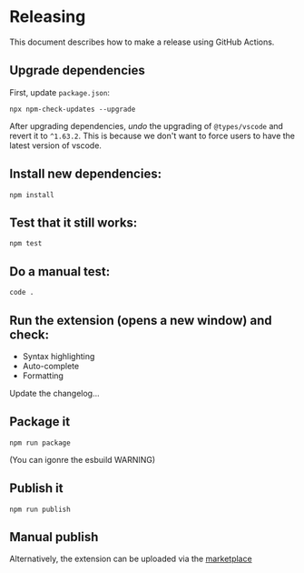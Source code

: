 # Releasing

This document describes how to make a release using GitHub Actions.

## Upgrade dependencies

First, update `package.json`:

    npx npm-check-updates --upgrade

After upgrading dependencies, *undo* the upgrading of `@types/vscode` and revert it to `^1.63.2`. This is because we
don't want to force users to have the latest version of vscode.

## Install new dependencies:

    npm install

## Test that it still works:

    npm test

## Do a manual test:

    code .

## Run the extension (opens a new window) and check:

* Syntax highlighting
* Auto-complete
* Formatting

Update the changelog...

## Package it
    
    npm run package

(You can igonre the esbuild WARNING)

## Publish it

    npm run publish

## Manual publish

Alternatively, the extension can be uploaded via the [marketplace](https://marketplace.visualstudio.com/manage/publishers/cucumberopen)

